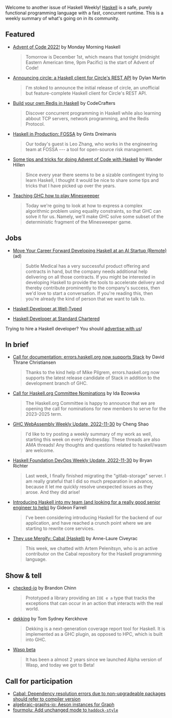 Welcome to another issue of Haskell Weekly!
[Haskell](https://www.haskell.org) is a safe, purely functional programming language with a fast, concurrent runtime.
This is a weekly summary of what's going on in its community.

## Featured

- [Advent of Code 2022!](https://mmhaskell.com/blog/2022/11/30/advent-of-code-2022) by Monday Morning Haskell
  > Tomorrow is December 1st, which means that tonight (midnight Eastern American time, 9pm Pacific) is the start of Advent of Code!

- [Announcing circle: a Haskell client for Circle's REST API](https://www.dylanamartin.com/2022/11/29/announcing-circle.html) by Dylan Martin
  > I'm stoked to announce the initial release of circle, an unofficial but feature-complete Haskell client for Circle's REST API.

- [Build your own Redis in Haskell](https://app.codecrafters.io/tracks/haskell) by CodeCrafters
  > Discover concurrent programming in Haskell while also learning abbout TCP servers, network programming, and the Redis Protocol.

- [Haskell in Production: FOSSA](https://serokell.io/blog/haskell-in-production-fossa) by Gints Dreimanis
  > Our today's guest is Leo Zhang, who works in the engineering team at FOSSA --- a tool for open-source risk management.

- [Some tips and tricks for doing Advent of Code with Haskell](https://wjwh.eu/posts/2022-11-30-haskell-aoc-tricks.html) by Wander Hillen
  > Since every year there seems to be a sizable contingent trying to learn Haskell, I thought it would be nice to share some tips and tricks that I have picked up over the years.

- [Teaching GHC how to play Minesweeper](https://github.com/effectfully-ou/sketches/tree/f03d7a04c7132407a6e916ab33965ba27d96df1a/mineunifier)
  > Today we're going to look at how to express a complex algorithmic problem using equality constraints, so that GHC can solve it for us. Namely, we'll make GHC solve some subset of the deterministic fragment of the Minesweeper game.

## Jobs

<!-- Runs from 2022-11-17 to 2022-12-08. -->
- [Move Your Career Forward Developing Haskell at an AI Startup (Remote)](https://bit.ly/subtle-haskell) (ad)
  > Subtle Medical has a very successful product offering and contracts in hand, but the company needs additional help delivering on all those contracts. If you might be interested in developing Haskell to provide the tools to accelerate delivery and thereby contribute prominently to the company's success, then we'd love to start a conversation. If you're reading this, then you're already the kind of person that we want to talk to.

- [Haskell Developer at Well-Typed](https://well-typed.com/blog/2022/11/haskell-development-job-with-well-typed/)

- [Haskell Developer at Standard Chartered](https://discourse.haskell.org/t/haskell-roles-at-standard-chartered-now-and-in-2023/5358?u=taylorfausak)

Trying to hire a Haskell developer?
You should [advertise with us](https://haskellweekly.news/advertising.html)!

## In brief

- [Call for documentation: errors.haskell.org now supports Stack](https://discourse.haskell.org/t/call-for-documentation-errors-haskell-org-now-supports-stack/5356?u=taylorfausak) by David Thrane Christiansen
  > Thanks to the kind help of Mike Pilgrem, errors.haskell.org now supports the latest release candidate of Stack in addition to the development branch of GHC.

- [Call for Haskell.org Committee Nominations](https://discourse.haskell.org/t/call-for-haskell-org-committee-nominations-the-2023-2025-term/5372?u=taylorfausak) by Ida Bzowska
  > The Haskell.org Committee is happy to announce that we are opening the call for nominations for new members to serve for the 2023-2025 term.

- [GHC WebAssembly Weekly Update, 2022-11-30](https://discourse.haskell.org/t/ghc-webassembly-weekly-update-2022-11-30/5380?u=taylorfausak) by Cheng Shao
  > I'd like to try posting a weekly summary of my work as well, starting this week on every Wednesday. These threads are also AMA threads! Any thoughts and questions related to haskell/wasm are welcome.

- [Haskell Foundation DevOps Weekly Update, 2022-11-30](https://discourse.haskell.org/t/haskell-foundation-devops-weekly-update-2022-11-30/5377?u=taylorfausak) by Bryan Richter
  > Last week, I finally finished migrating the "gitlab-storage" server. I am really grateful that I did so much preparation in advance, because it let me quickly resolve unexpected issues as they arose. And they did arise!

- [Introducing Haskell into my team (and looking for a really good senior engineer to help)](https://www.reddit.com/r/haskell/comments/z6zivw/introducing_haskell_into_my_team_and_looking_for/) by Gideon Farrell
  > I've been considering introducing Haskell for the backend of our application, and have reached a crunch point where we are starting to rewrite core services.

- [They use Mergify: Cabal (Haskell)](https://blog.mergify.com/they-use-mergify-cabal-haskell/) by Anne-Laure Civeyrac
  > This week, we chatted with Artem Pelenitsyn, who is an active contributor on the Cabal repository for the Haskell programming language.

## Show & tell

- [checked-io](https://np.reddit.com/r/haskell/comments/z8drt4/rfc_checkedio_library_for_better_exceptions_in_io/) by Brandon Chinn
  > Prototyped a library providing an `IOE e a` type that tracks the exceptions that can occur in an action that interacts with the real world.

- [dekking](https://github.com/NorfairKing/dekking/tree/51e94aafb13df214f5cbf3572a245036405142a7) by Tom Sydney Kerckhove
  > Dekking is a next-generation coverage report tool for Haskell. It is implemented as a GHC plugin, as opposed to HPC, which is built into GHC.

- [Wasp beta](https://np.reddit.com/r/haskell/comments/z7yjry/we_reached_beta_with_wasp_dsl_written_in_haskell/)
  > It has been a almost 2 years since we launched Alpha version of Wasp, and today we got to Beta!

## Call for participation

- [Cabal: Dependency resolution errors due to non-upgradeable packages should refer to compiler version](https://github.com/haskell/cabal/issues/7993)
- [algebraic-graphs-io: Aeson instances for Graph](https://github.com/ocramz/algebraic-graphs-io/issues/11)
- [fourmolu: Add unchanged mode to `haddock-style`](https://github.com/fourmolu/fourmolu/issues/266)
